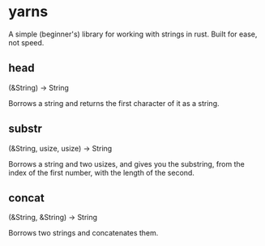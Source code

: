 # yarns

A simple (beginner's) library for working with strings in rust. Built for ease, not speed.

## head
(&String) -> String

Borrows a string and returns the first character of it as a string.

## substr
(&String, usize, usize) -> String

Borrows a string and two usizes, and gives you the substring, from the index of the first number, with the length of the second.

## concat
(&String, &String) -> String

Borrows two strings and concatenates them.

